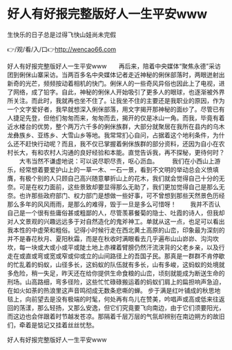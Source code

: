 # 好人有好报完整版好人一生平安www
生快乐的日子总是过得飞快山娃尚未完假

👉/观/看/入/口👉http://wencao66.com

好人有好报完整版好人一生平安www　　再后来，陪着中央媒体“聚焦永德”采访团到俐侎山寨采访。当两百多名中央媒体记者走近神秘的俐侎部落时，两眼迸射出新奇的光芒，频频按动着相机的快门。俐侎人的一些奇风异俗也因此上了电视，进了网络，成了铅字。自此，神秘的俐侎人开始吸引了更多人的眼球，也逐渐被外界所关注。而此时，我就再也坐不住了。让我坐不住的主要还是我职业的原因，作为一个文字爱好者，我早就想深入俐侎部落，用文字揭开那神秘的面纱了。尽管已有人捷足先登，但他们匆匆而来，匆匆而去，揭开的仅是冰山一角。而我，毕竟有着近水楼台的优势，整个两万六千多的俐侎族群，大部分就聚居在我所在县内的乌木龙彝族乡、亚练乡、大雪山乡等地。我常常扪心自问，占据着这个地利条件，为什么还不赶快行动呢？而且，我不仅已掌握着俐侎族群的部分资料，还因为自小在农村长大，有和农村人沟通的良好经验和本能。直觉告诉我，再不探秘，更待何时？
　　大韦当然不谦虚地说：可以说尽职尽责，呕心沥血。
　　我们在小西山上游乐，经常想着要爱护山上的一草一木、一石一景，看到不文明的举动总会义愤填膺，有极个别的人只顾自己高兴随意攀折山上的花木，我们就会觉得自己十分的无奈。可是在权力面前，这些景致却要显得那么无助了，我们更加觉得自己是那么无奈。也许那些政府部门、权力部门是想做一些好事，可不曾想到那些天然景色历经那么多年的风风雨雨，是那么的难得，毁于一旦是多么可惜呀！
　　我并不否认自己是一个很有些庸俗甚或粗鄙的人，尽管羡慕餐菊的隐士、吐霞的诗人，但我却对人文景观的兴趣远远多于对自然造化的鬼斧神工。单就从这一点，也足可以看出我本性的中虚荣和粗俗。记得小时候行走在西北黄土高原的山峦，印象最为深刻的并不是春花秋月、夏阳秋霜，而是在秋收时满眼看去几乎遍布山山峁峁、沟沟坎坎，每一块或大或小或平或陡土地上赤裸着臂膀仍然汗流浃背的父老乡亲，以及行走在或直或弯或宽或窄或仰或立的山间路径上的吾国子民。那真是一群群不肯停歇的忙乱着的蚂蚁，山径多长，这蚂蚁的队伍就有多长，山有多峻，这蚂蚁的处境就多危险，稍一失足，昨天还在给你提供生命食粮的山峦，顷刻就能成为断送生命的刑场。山高路细，弯多径险，这些忙忙碌碌搬运着的蚂蚁们肩上的扁担响声急迫，在如火如荼的热浪里这声音鸣彻成无数条悲嘶的蝉。
步于满是红叶铺成的秋思地毯上，向前望去是没有极端的时髦，何处再有鸟儿在赞美，吟唱声或高或低来往返回的荡漾，那么轻扬，又那么安逸，但它们究竟要飞向南边，由于它们须要阳光，而这边也会伴跟着时节越发苍凉。那隔着千层万层的气氛却辨别在南边朔方的故旧们，牵着是惦记又挂着丝丝忧愁。

好人有好报完整版好人一生平安www

